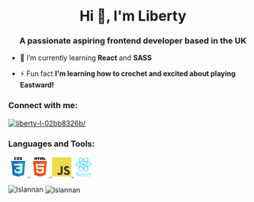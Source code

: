 <h1 align="center">Hi 👋, I'm Liberty</h1>
<h3 align="center">A passionate aspiring frontend developer based in the UK</h3>

- 🌱 I’m currently learning **React** and **SASS**

- ⚡ Fun fact **I'm learning how to crochet and excited about playing Eastward!**

<h3 align="left">Connect with me:</h3>
<p align="left">
<a href="https://linkedin.com/in/liberty-l-02bb8326b/" target="blank"><img align="center" src="https://raw.githubusercontent.com/rahuldkjain/github-profile-readme-generator/master/src/images/icons/Social/linked-in-alt.svg" alt="liberty-l-02bb8326b/" height="30" width="40" /></a>
</p>

<h3 align="left">Languages and Tools:</h3>
<p align="left"> <a href="https://www.w3schools.com/css/" target="_blank" rel="noreferrer"> <img src="https://raw.githubusercontent.com/devicons/devicon/master/icons/css3/css3-original-wordmark.svg" alt="css3" width="40" height="40"/> </a> <a href="https://www.w3.org/html/" target="_blank" rel="noreferrer"> <img src="https://raw.githubusercontent.com/devicons/devicon/master/icons/html5/html5-original-wordmark.svg" alt="html5" width="40" height="40"/> </a> <a href="https://developer.mozilla.org/en-US/docs/Web/JavaScript" target="_blank" rel="noreferrer"> <img src="https://raw.githubusercontent.com/devicons/devicon/master/icons/javascript/javascript-original.svg" alt="javascript" width="40" height="40"/> </a> <a href="https://reactjs.org/" target="_blank" rel="noreferrer"> <img src="https://raw.githubusercontent.com/devicons/devicon/master/icons/react/react-original-wordmark.svg" alt="react" width="40" height="40"/> </a> </p>

<p><img align="left" src="https://github-readme-stats.vercel.app/api/top-langs?username=lslannan&show_icons=true&locale=en&layout=compact" alt="lslannan" /></p>

<p>&nbsp;<img align="center" src="https://github-readme-stats.vercel.app/api?username=lslannan&show_icons=true&locale=en" alt="lslannan" /></p>


